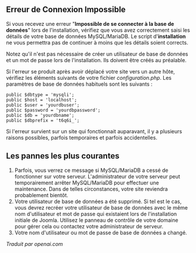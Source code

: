<!-- Filename: Unable_to_connect_to_the_database / Display title: Connexion à la base de données  -->

## Erreur de Connexion Impossible

Si vous recevez une erreur "**Impossible de se connecter à la base de données**" lors de l'installation, vérifiez que vous avez correctement saisi les détails de votre base de données MySQL/MariaDB. Le script d'**installation** ne vous permettra pas de continuer à moins que les détails soient corrects.

Notez qu'il n'est pas nécessaire de créer un utilisateur de base de données et un mot de passe lors de l'installation. Ils doivent être créés au préalable.

Si l'erreur se produit après avoir déplacé votre site vers un autre hôte, vérifiez les éléments suivants de votre fichier *configuration.php*. Les paramètres de base de données habituels sont les suivants :

	public $dbtype = 'mysqli';
	public $host = 'localhost';
	public $user = 'yourdbuser';
	public $password = 'yourdbpassword';
	public $db = 'yourdbname';
	public $dbprefix = 't6q6i_';

Si l'erreur survient sur un site qui fonctionnait auparavant, il y a plusieurs raisons possibles, parfois temporaires et parfois accidentelles.  

## Les pannes les plus courantes

1. Parfois, vous verrez ce message si MySQL/MariaDB a cessé de fonctionner sur votre serveur. L'administrateur de votre serveur peut temporairement arrêter MySQL/MariaDB pour effectuer une maintenance. Dans de telles circonstances, votre site reviendra probablement bientôt.
2. Votre utilisateur de base de données a été supprimé. Si tel est le cas, vous devrez recréer votre utilisateur de base de données avec le même nom d'utilisateur et mot de passe qui existaient lors de l'installation initiale de Joomla. Utilisez le panneau de contrôle de votre domaine pour gérer cela ou contactez votre administrateur de serveur.
3. Votre nom d'utilisateur ou mot de passe de base de données a changé.

*Traduit par openai.com*

